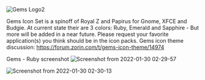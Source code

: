 ![Gems Logo2](https://user-images.githubusercontent.com/60283532/151894248-5c417698-1a5c-4934-b8a0-3570c5a8a862.png)


Gems Icon Set is a spinoff of Royal Z and Papirus for Gnome, XFCE and Budgie. At current state their are 3 colors: Ruby, Emerald and Sapphire - But more will be added in a near future. Please request your favorite application(s) you think should be in the icon packs.
Gems icon theme discussion: https://forum.zorin.com/t/gems-icon-theme/14974

Gems - Ruby screenshot
![Screenshot from 2022-01-30 02-29-57](https://user-images.githubusercontent.com/60283532/151683240-f403b47c-1c45-4059-b6b6-037a692f4757.png)

![Screenshot from 2022-01-30 02-30-13](https://user-images.githubusercontent.com/60283532/151683242-ae59a028-b0a6-4dd1-8452-fb536b2d95ab.png)
